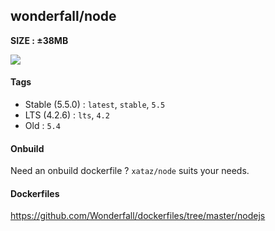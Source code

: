 ## wonderfall/node
**SIZE : ±38MB**

![](https://i.goopics.net/lq.png)

#### Tags
- Stable (5.5.0) : `latest`, `stable`, `5.5` 
- LTS (4.2.6) : `lts`, `4.2`
- Old : `5.4`

#### Onbuild
Need an onbuild dockerfile ? `xataz/node` suits your needs.

#### Dockerfiles
https://github.com/Wonderfall/dockerfiles/tree/master/nodejs
